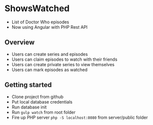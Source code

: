 # ShowsWatched
- List of Doctor Who episodes
- Now using Angular with PHP Rest API
## Overview
- Users can create series and episodes
- Users can claim episodes to watch with their friends
- Users can create private series to view themselves
- Users can mark episodes as watched
## Getting started
- Clone project from github
- Put local database credentials
- Run database init
- Run `gulp watch` from root folder
- Fire up PHP server `php -S localhost:8080` from server/public folder
